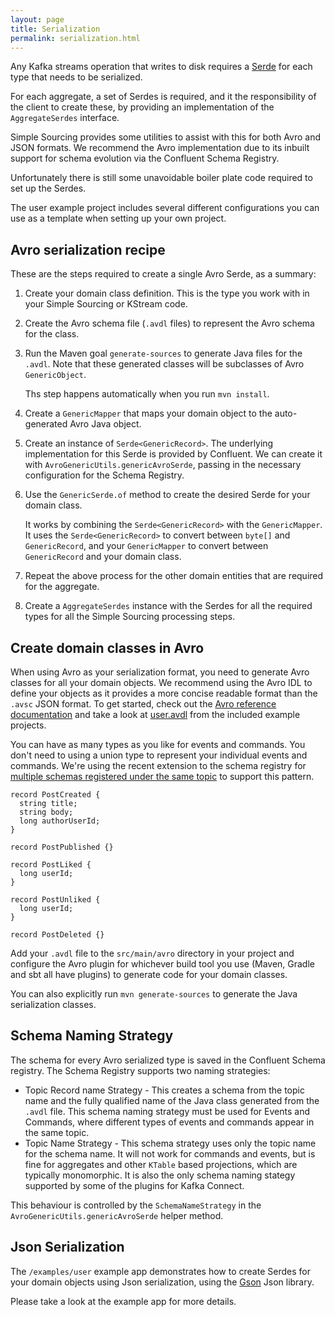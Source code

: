 ```yaml
---
layout: page
title: Serialization
permalink: serialization.html
---
```


Any Kafka streams operation that writes to disk requires a [Serde](https://kafka.apache.org/11/javadoc/org/apache/kafka/common/serialization/Serde.html) 
for each type that needs to be serialized.

For each aggregate, a set of Serdes is required, and it the responsibility of the client to create these, 
by providing an implementation of the `AggregateSerdes` interface.

Simple Sourcing provides some utilities to assist with this for both Avro and JSON formats.
We recommend the Avro implementation due to its inbuilt support for schema evolution via the Confluent Schema Registry.

Unfortunately there is still some unavoidable boiler plate code required to set up the Serdes.

The user example project includes several different configurations you can use as a template when setting up
your own project.

## Avro serialization recipe

These are the steps required to create a single Avro Serde, as a summary:

1. Create your domain class definition. This is the type you work with in your Simple Sourcing or KStream code.
1. Create the Avro schema file (`.avdl` files) to represent the Avro schema for the class.
1. Run the Maven goal `generate-sources` to generate Java files for the `.avdl`. Note that these generated classes will be subclasses of Avro `GenericObject`.
  
   Ths step happens automatically when you run `mvn install`.
1. Create a `GenericMapper` that maps your domain object to the auto-generated Avro Java object. 
1. Create an instance of `Serde<GenericRecord>`. The underlying implementation for this Serde is provided by Confluent. We can create it with `AvroGenericUtils.genericAvroSerde`, passing in the necessary
configuration for the Schema Registry.
1. Use the `GenericSerde.of` method to create the desired Serde for your domain class. 

    It works by combining the `Serde<GenericRecord>` with the `GenericMapper`. 
    It uses the `Serde<GenericRecord>` to convert between `byte[]` and `GenericRecord`, 
    and your `GenericMapper` to convert between `GenericRecord` and your domain class.
1. Repeat the above process for the other domain entities that are required for the aggregate.
1. Create a `AggregateSerdes` instance with the Serdes for all the required types for all the Simple Sourcing processing steps.

## Create domain classes in Avro

When using Avro as your serialization format, you need to generate Avro classes for all your domain objects.
We recommend using the Avro IDL to define your objects as it provides a more concise readable format than the `.avsc` JSON format.
To get started, check out the [Avro reference documentation](https://avro.apache.org/docs/1.8.1/idl.html) and
take a look at [user.avdl](/examples/user/src/main/avro/user.avdl) from the included example projects.

You can have as many types as you like for events and commands. You don't need to  using a union type to represent your
individual events and commands. We're using the recent extension to the schema registry for
[multiple schemas registered under the same topic](https://www.confluent.io/blog/put-several-event-types-kafka-topic/)
to support this pattern.

```
record PostCreated {
  string title;
  string body;
  long authorUserId;
}

record PostPublished {}

record PostLiked {
  long userId;
}

record PostUnliked {
  long userId;
}

record PostDeleted {}
```

Add your `.avdl` file to the `src/main/avro` directory in your project and configure the Avro plugin for whichever
build tool you use (Maven, Gradle and sbt all have plugins) to generate code for your domain classes.

You can also explicitly run `mvn generate-sources` to generate the Java serialization classes.

## Schema Naming Strategy

The schema for every Avro serialized type is saved in the Confluent Schema registry. The Schema Registry supports two naming strategies:
* Topic Record name Strategy - This creates a schema from the topic name and the fully qualified name of the Java class generated from the `.avdl` file.
This schema naming strategy must be used for Events and Commands, where different types of events and commands appear in the same topic.
* Topic Name Strategy - This schema strategy uses only the topic name for the schema name. 
It will not work for commands and events, but is fine for aggregates and other `KTable` based projections, which are typically monomorphic. 
It is also the only schema naming stategy supported by some of the plugins for Kafka Connect.

This behaviour is controlled by the `SchemaNameStrategy` in the `AvroGenericUtils.genericAvroSerde` helper method.

## Json Serialization

The `/examples/user` example app demonstrates how to create Serdes for your domain objects using Json serialization,
using the [Gson](https://github.com/google/gson) Json library.

Please take a look at the example app for more details. 

